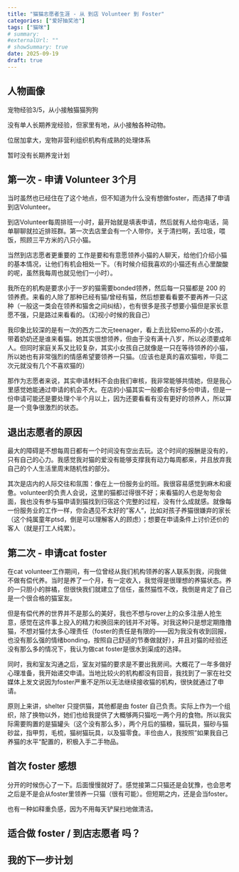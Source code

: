 ```yaml
---
title: "猫猫志愿者生涯 - 从 到店 Volunteer 到 Foster"
categories: ["爱好抽奖池"]
tags: ["猫咪"]
# summary:
#externalUrl: ""
# showSummary: true
date: 2025-09-19
draft: true
---
```

<!-- ## 标题  -->
<!-- **加粗** -->
## 人物画像

宠物经验3/5，从小接触猫猫狗狗

没有单人长期养宠经验，但家里有地，从小接触各种动物。

位居加拿大，宠物非营利组织机构有成熟的处理体系

暂时没有长期养宠计划

## 第一次 - 申请 Volunteer 3个月

当时虽然也已经住在了这个地点，但不知道为什么没有想做foster，而选择了申请到店Volunteer。

到店Volunteer每周排班一小时，最开始就是填表申请，然后就有人给你电话，简单聊聊就拉近排班群。第一次去店里会有一个人带你，关于清扫啊，丢垃圾，喂饭，照顾三平方米的八只小猫。

当然到店志愿者更重要的  工作是要和有意愿领养小猫的人聊天，给他们介绍小猫的基本情况，让他们有机会相处一下。（有时候介绍我喜欢的小猫还有点心里酸酸的呢，虽然我每周也就见他们一小时）。

我所在的机构是要求小于一岁的猫需要bonded领养，然后每一只猫都是 200 的领养费。来看的人除了那种已经有猫/曾经有猫，然后想要看看要不要再养一只这种（一般这一类会在领养和猫舍之间纠结），也有很多是孩子想要小猫但是家长意愿不强，只是路过来看看的。（幻视小时候的我自己）

我印象比较深的是有一次的西方二次元teenager，看上去比较emo系的小女孩，带着奶奶还是谁来看猫。她其实很想领养，但由于没有满十八岁，所以必须要成年人。但同时家庭关系又比较复杂，其实小女孩自己就像是一只在等待领养的小猫，所以她也有非常强烈的情感希望要领养一只猫。（应该也是真的喜欢猫啦，毕竟二次元就没有几个不喜欢猫的）

那作为志愿者来说，其实申请材料不会由我们审核，我非常能够共情她，但是我心里感觉她能通过申请的机会不大。在店的小猫其实一般都会有好多份申请，但是一份申请可能还是要处理个半个月以上，因为还要看看有没有更好的领养人，所以算是一个竞争很激烈的状态。

## 退出志愿者的原因

最大的障碍是不想每周日都有一个时间没有空出去玩。这个时间的报酬是没有的，只有自己的心力。我感觉我对猫的爱没有能够支撑我有动力每周都来，并且放弃我自己的个人生活里周末随机性的部分。

其次是店内的人际交往和氛围：像在上一份服务业的班。我很容易感觉到麻木和疲惫。volunteer的负责人会说，这里的猫都过得很不好；来看猫的人也是匆匆会面，我也没有参与猫申请到猫找到归宿这个完整的过程，没有什么成就感。就像每一份服务业的工作一样，你会遇见不太好的”客人“，比如对孩子养猫很嫌弃的家长（这个纯属童年ptsd，倒是可以理解客人的顾虑）；想要在申请条件上讨价还价的客人（就是打工人纯累）。

## 第二次 - 申请cat foster

在cat volunteer工作期间，有一位曾经从我们机构领养的客人联系到我，问我做不做有偿代养。当时是养了一个月，有一定收入，我觉得是很理想的养猫状态。养的一只胆小的胖橘，但很快我们就建立了信任，虽然猫性不改，我倒是肯定了自己是一个很合格的猫室友。

但是有偿代养的世界并不是那么的美好，我也不想与rover上的众多注册人抢生意，感觉在这件事上投入的精力和换回来的钱并不对等。对我这种只是想定期撸撸猫，不想对猫付太多心理责任（foster的责任是有限的——因为我没有收到回报，也没有那么强的情绪bonding，按照自己舒适的节奏做就好），并且对猫的经验还没有那么多的情况下，我认为做cat foster是很水到渠成的选择。 

同时，我和室友沟通之后，室友对猫的要求是不要出我房间。大概花了一年多做好心理准备，我开始递交申请。当地比较火的机构都没有回音，我找到了一家在社交媒体上发文说因为foster严重不足所以无法继续接收猫的机构，很快就通过了申请。

原则上来讲，shelter 只提供猫，其他都是由 foster 自己负责。实际上作为一个组织，除了换物以外，她们也给我提供了大概够两只猫吃一两个月的食物。所以我实际需要购置的是猫罐头（这个没有那么多），两个月后的猫粮，猫玩具，猫砂与猫砂盆，指甲剪，毛梳，猫树猫玩具，以及猫零食。丰俭由人，我按照”如果我自己养猫的水平“配置的，积极入手二手物品。

## 首次 foster 感想
分开的时候伤心了一下。后面慢慢就好了。感觉接第二只猫还是会犹豫，也会思考之后是不是会从foster里领养一只猫（很有可能）。但短期之内，还是会当foster。

也有一种如释重负感，因为不用每天铲屎扫地做清洁。

## 适合做 foster / 到店志愿者 吗？


## 我的下一步计划